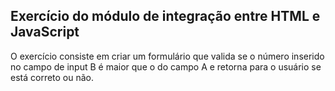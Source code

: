 ## Exercício do módulo de integração entre HTML e JavaScript
O exercício consiste em criar um formulário que valida se o número inserido no campo de input B é maior que o do campo A e retorna para o usuário se está correto ou não.
